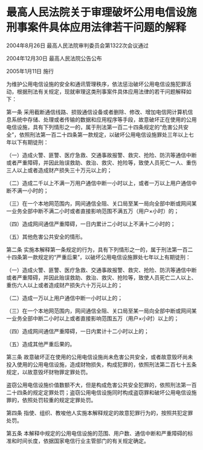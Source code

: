 # 最高人民法院关于审理破坏公用电信设施刑事案件具体应用法律若干问题的解释

2004年8月26日 最高人民法院审判委员会第1322次会议通过

2004年12月30日 最高人民法院公告公布

2005年1月11日 施行

<!-- INFO END -->

为维护公用电信设施的安全和通讯管理秩序，依法惩治破坏公用电信设施犯罪活动，根据刑法有关规定，现就审理这类刑事案件具体应用法律的若干问题解释如下：

第一条 采用截断通信线路、损毁通信设备或者删除、修改、增加电信网计算机信息系统中存储、处理或者传输的数据和应用程序等手段，故意破坏正在使用的公用电信设施，具有下列情形之一的，属于刑法第一百二十四条规定的“危害公共安全”，依照刑法第一百二十四条第一款规定，以破坏公用电信设施罪处三年以上七年以下有期徒刑：

（一）造成火警、匪警、医疗急救、交通事故报警、救灾、抢险、防汛等通信中断或者严重障碍，并因此贻误救助、救治、救灾、抢险等，致使人员死亡一人、重伤三人以上或者造成财产损失三十万元以上的；

（二）造成二千以上不满一万用户通信中断一小时以上，或者一万以上用户通信中断不满一小时的；

（三）在一个本地网范围内，网间通信全阻、关口局至某一局向全部中断或网间某一业务全部中断不满二小时或者直接影响范围不满五万（用户×小时）的；

（四）造成网间通信严重障碍，一日内累计二小时以上不满十二小时的；

（五）其他危害公共安全的情形。

第二条 实施本解释第一条规定的行为，具有下列情形之一的，属于刑法第一百二十四条第一款规定的“严重后果”，以破坏公用电信设施罪处七年以上有期徒刑：

（一）造成火警、匪警、医疗急救、交通事故报警、救灾、抢险、防汛等通信中断或者严重障碍，并因此贻误救助、救治、救灾、抢险等，致使人员死亡二人以上、重伤六人以上或者造成财产损失六十万元以上的；

（二）造成一万以上用户通信中断一小时以上的；

（三）在一个本地网范围内，网间通信全阻、关口局至某一局向全部中断或网间某一业务全部中断二小时以上或者直接影响范围五万（用户×小时）以上的；

（四）造成网间通信严重障碍，一日内累计十二小时以上的；

（五）造成其他严重后果的。

第三条 故意破坏正在使用的公用电信设施尚未危害公共安全，或者故意毁坏尚未投入使用的公用电信设施，造成财物损失，构成犯罪的，依照刑法第二百七十五条规定，以故意毁坏财物罪定罪处罚。

盗窃公用电信设施价值数额不大，但是构成危害公共安全犯罪的，依照刑法第一百二十四条的规定定罪处罚；盗窃公用电信设施同时构成盗窃罪和破坏公用电信设施罪的，依照处罚较重的规定定罪处罚。

第四条 指使、组织、教唆他人实施本解释规定的故意犯罪行为的，按照共犯定罪处罚。

第五条 本解释中规定的公用电信设施的范围、用户数、通信中断和严重障碍的标准和时间长度，依据国家电信行业主管部门的有关规定确定。